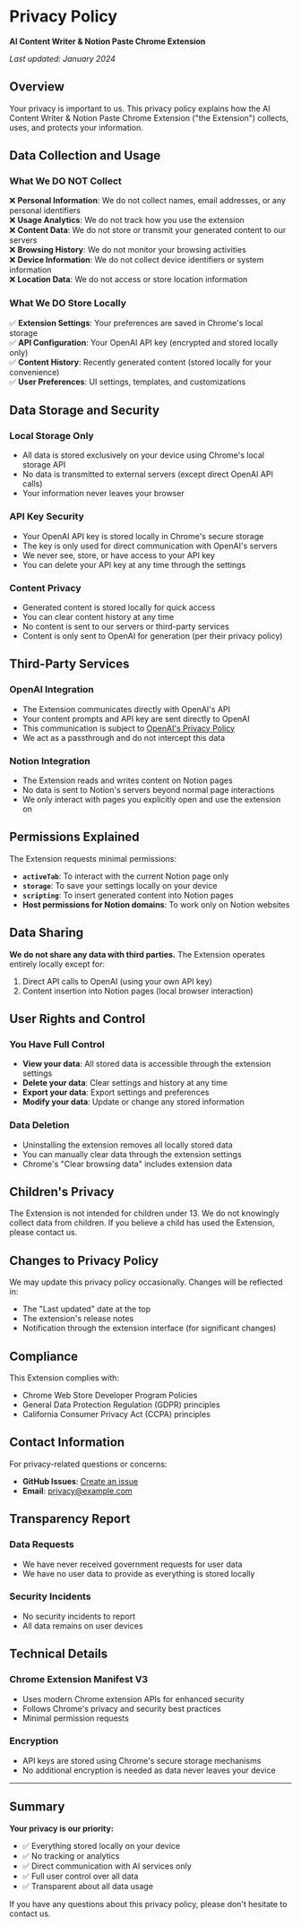 # Privacy Policy

**AI Content Writer & Notion Paste Chrome Extension**

*Last updated: January 2024*

## Overview

Your privacy is important to us. This privacy policy explains how the AI Content Writer & Notion Paste Chrome Extension ("the Extension") collects, uses, and protects your information.

## Data Collection and Usage

### What We DO NOT Collect

❌ **Personal Information**: We do not collect names, email addresses, or any personal identifiers  
❌ **Usage Analytics**: We do not track how you use the extension  
❌ **Content Data**: We do not store or transmit your generated content to our servers  
❌ **Browsing History**: We do not monitor your browsing activities  
❌ **Device Information**: We do not collect device identifiers or system information  
❌ **Location Data**: We do not access or store location information  

### What We DO Store Locally

✅ **Extension Settings**: Your preferences are saved in Chrome's local storage  
✅ **API Configuration**: Your OpenAI API key (encrypted and stored locally only)  
✅ **Content History**: Recently generated content (stored locally for your convenience)  
✅ **User Preferences**: UI settings, templates, and customizations  

## Data Storage and Security

### Local Storage Only
- All data is stored exclusively on your device using Chrome's local storage API
- No data is transmitted to external servers (except direct OpenAI API calls)
- Your information never leaves your browser

### API Key Security
- Your OpenAI API key is stored locally in Chrome's secure storage
- The key is only used for direct communication with OpenAI's servers
- We never see, store, or have access to your API key
- You can delete your API key at any time through the settings

### Content Privacy
- Generated content is stored locally for quick access
- You can clear content history at any time
- No content is sent to our servers or third-party services
- Content is only sent to OpenAI for generation (per their privacy policy)

## Third-Party Services

### OpenAI Integration
- The Extension communicates directly with OpenAI's API
- Your content prompts and API key are sent directly to OpenAI
- This communication is subject to [OpenAI's Privacy Policy](https://openai.com/privacy/)
- We act as a passthrough and do not intercept this data

### Notion Integration
- The Extension reads and writes content on Notion pages
- No data is sent to Notion's servers beyond normal page interactions
- We only interact with pages you explicitly open and use the extension on

## Permissions Explained

The Extension requests minimal permissions:

- **`activeTab`**: To interact with the current Notion page only
- **`storage`**: To save your settings locally on your device
- **`scripting`**: To insert generated content into Notion pages
- **Host permissions for Notion domains**: To work only on Notion websites

## Data Sharing

**We do not share any data with third parties.** The Extension operates entirely locally except for:

1. Direct API calls to OpenAI (using your own API key)
2. Content insertion into Notion pages (local browser interaction)

## User Rights and Control

### You Have Full Control
- **View your data**: All stored data is accessible through the extension settings
- **Delete your data**: Clear settings and history at any time
- **Export your data**: Export settings and preferences
- **Modify your data**: Update or change any stored information

### Data Deletion
- Uninstalling the extension removes all locally stored data
- You can manually clear data through the extension settings
- Chrome's "Clear browsing data" includes extension data

## Children's Privacy

The Extension is not intended for children under 13. We do not knowingly collect data from children. If you believe a child has used the Extension, please contact us.

## Changes to Privacy Policy

We may update this privacy policy occasionally. Changes will be reflected in:
- The "Last updated" date at the top
- The extension's release notes
- Notification through the extension interface (for significant changes)

## Compliance

This Extension complies with:
- Chrome Web Store Developer Program Policies
- General Data Protection Regulation (GDPR) principles
- California Consumer Privacy Act (CCPA) principles

## Contact Information

For privacy-related questions or concerns:
- **GitHub Issues**: [Create an issue](https://github.com/yourusername/ai-content-generator/issues)
- **Email**: privacy@example.com

## Transparency Report

### Data Requests
- We have never received government requests for user data
- We have no user data to provide as everything is stored locally

### Security Incidents
- No security incidents to report
- All data remains on user devices

## Technical Details

### Chrome Extension Manifest V3
- Uses modern Chrome extension APIs for enhanced security
- Follows Chrome's privacy and security best practices
- Minimal permission requests

### Encryption
- API keys are stored using Chrome's secure storage mechanisms
- No additional encryption is needed as data never leaves your device

---

## Summary

**Your privacy is our priority:**
- ✅ Everything stored locally on your device
- ✅ No tracking or analytics
- ✅ Direct communication with AI services only
- ✅ Full user control over all data
- ✅ Transparent about all data usage

If you have any questions about this privacy policy, please don't hesitate to contact us. 